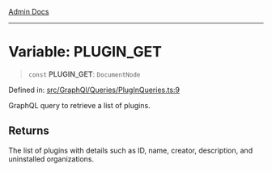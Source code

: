 [Admin Docs](/)

***

# Variable: PLUGIN\_GET

> `const` **PLUGIN\_GET**: `DocumentNode`

Defined in: [src/GraphQl/Queries/PlugInQueries.ts:9](https://github.com/PalisadoesFoundation/talawa-admin/blob/main/src/GraphQl/Queries/PlugInQueries.ts#L9)

GraphQL query to retrieve a list of plugins.

## Returns

The list of plugins with details such as ID, name, creator, description, and uninstalled organizations.
